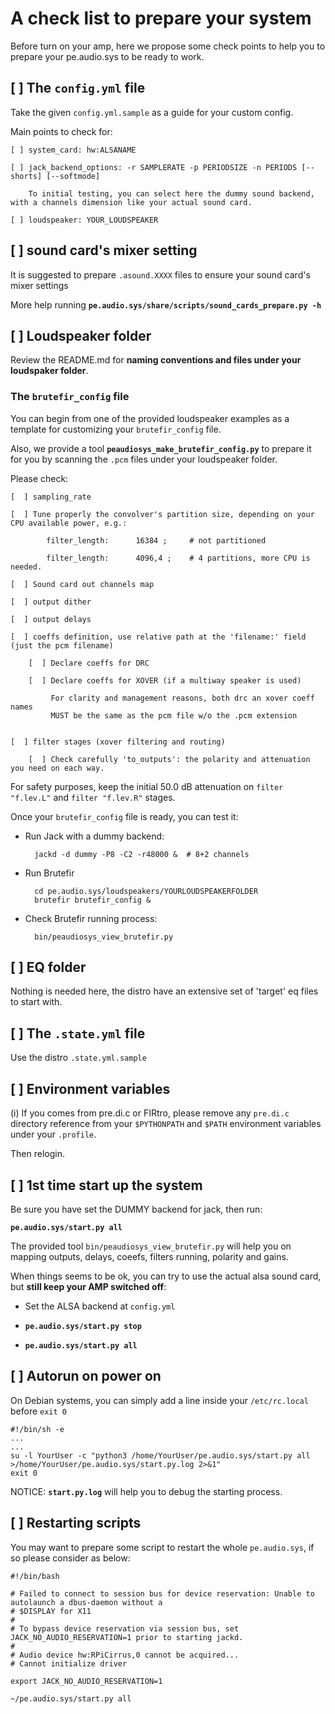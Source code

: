 # A check list to prepare your system 

Before turn on your amp, here we propose some check points to help you to prepare your pe.audio.sys to be ready to work.


## [  ] The `config.yml` file

Take the given `config.yml.sample` as a guide for your custom config.

Main points to check for:

    [ ] system_card: hw:ALSANAME
    
    [ ] jack_backend_options: -r SAMPLERATE -p PERIODSIZE -n PERIODS [--shorts] [--softmode]

        To initial testing, you can select here the dummy sound backend, with a channels dimension like your actual sound card.

    [ ] loudspeaker: YOUR_LOUDSPEAKER


## [  ] sound card's mixer setting

It is suggested to prepare `.asound.XXXX` files to ensure your sound card's mixer settings

More help running **`pe.audio.sys/share/scripts/sound_cards_prepare.py -h`**


## [  ] Loudspeaker folder

Review the README.md for **naming conventions and files under your loudspaker folder**.

### The `brutefir_config` file

You can begin from one of the provided loudspeaker examples as a template for customizing your `brutefir_config` file.

Also, we provide a tool **`peaudiosys_make_brutefir_config.py`** to prepare it for you by scanning the `.pcm` files under your loudspeaker folder. 

Please check:

    [  ] sampling_rate
    
    [  ] Tune properly the convolver's partition size, depending on your CPU available power, e.g.:
    
            filter_length:      16384 ;     # not partitioned
                    
            filter_length:      4096,4 ;    # 4 partitions, more CPU is needed.

    [  ] Sound card out channels map
    
    [  ] output dither
    
    [  ] output delays
    
    [  ] coeffs definition, use relative path at the 'filename:' field (just the pcm filename)

        [  ] Declare coeffs for DRC

        [  ] Declare coeffs for XOVER (if a multiway speaker is used)

             For clarity and management reasons, both drc an xover coeff names
             MUST be the same as the pcm file w/o the .pcm extension


    [  ] filter stages (xover filtering and routing)
    
        [  ] Check carefully 'to_outputs': the polarity and attenuation you need on each way.


For safety purposes, keep the initial 50.0 dB attenuation on `filter "f.lev.L"` and `filter "f.lev.R"` stages.

Once your `brutefir_config` file is ready, you can test it:


- Run Jack with a dummy backend:

        jackd -d dummy -P8 -C2 -r48000 &  # 8+2 channels

- Run Brutefir
    
        cd pe.audio.sys/loudspeakers/YOURLOUDSPEAKERFOLDER
        brutefir brutefir_config &

- Check Brutefir running process:

        bin/peaudiosys_view_brutefir.py



## [  ] EQ folder

Nothing is needed here, the distro have an extensive set of 'target' eq files to start with.


## [  ] The `.state.yml` file

Use the distro `.state.yml.sample`
     

## [  ] Environment variables

(i) If you comes from pre.di.c or FIRtro, please remove any `pre.di.c` directory reference from your `$PYTHONPATH` and `$PATH` environment variables under your `.profile`.

Then relogin.


## [ ] 1st time start up the system

Be sure you have set the DUMMY backend for jack, then run:

  **`pe.audio.sys/start.py all`**

The provided tool `bin/peaudiosys_view_brutefir.py` will help you on mapping outputs, delays, coeefs, filters running, polarity and gains.

When things seems to be ok, you can try to use the actual alsa sound card, but **still keep your AMP switched off**:

- Set the ALSA backend at `config.yml`

- **`pe.audio.sys/start.py stop`**

- **`pe.audio.sys/start.py all`**

## [ ] Autorun on power on

On Debian systems, you can simply add a line inside your `/etc/rc.local` before `exit 0`

    #!/bin/sh -e
    ...
    ...
    su -l YourUser -c "python3 /home/YourUser/pe.audio.sys/start.py all >/home/YourUser/pe.audio.sys/start.py.log 2>&1"
    exit 0

NOTICE: **`start.py.log`** will help you to debug the starting process.

## [ ] Restarting scripts

You may want to prepare some script to restart the whole `pe.audio.sys`, if so please consider as below:

    #!/bin/bash

    # Failed to connect to session bus for device reservation: Unable to autolaunch a dbus-daemon without a
    # $DISPLAY for X11
    #
    # To bypass device reservation via session bus, set JACK_NO_AUDIO_RESERVATION=1 prior to starting jackd.
    #
    # Audio device hw:RPiCirrus,0 cannot be acquired...
    # Cannot initialize driver

    export JACK_NO_AUDIO_RESERVATION=1

    ~/pe.audio.sys/start.py all






